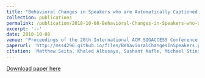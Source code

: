 ```yaml
---
title: "Behavioral Changes in Speakers who are Automatically Captioned in Meetings with Deaf or Hard-of-Hearing Peers"
collection: publications
permalink: /publication/2018-10-08-Behavioral-Changes-in-Speakers-who-are-Automatically-Captioned-in-Meetings-with-Deaf-or-Hard-of-Hearing Peers
excerpt: '--'
date: 2018-10-08
venue: 'Proceedings of the 20th International ACM SIGACCESS Conference on Computers and Accessibility'
paperurl: 'http://mss4296.github.io/files/BehavioralChangesInSpeakers.pdf'
citation: 'Matthew Seita, Khaled Albusays, Sushant Kafle, Michael Stinson, and Matt Huenerfauth. 2018. “Behavioral Changes in Speakers who are Automatically Captioned in Meetings with Deaf or Hard-of-Hearing Peers.” In Proceedings of the 20th International ACM SIGACCESS Conference on Computers and Accessibility (ASSETS &quot;18). Association for Computing Machinery, New York, NY, USA, 68–80.'
---
```


[Download paper here](http://academicpages.github.io/files/paper3.pdf)
